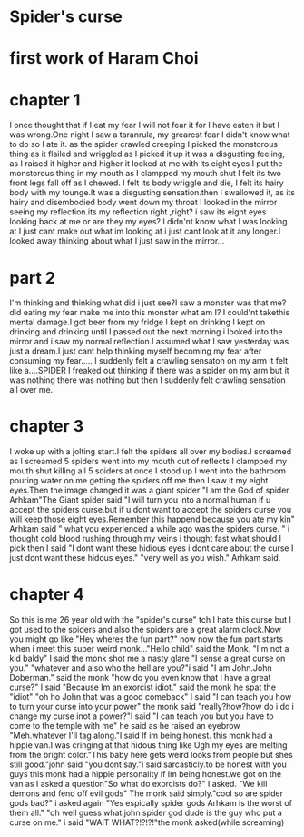 # Spider's curse

# first work of Haram Choi
# chapter 1
I once thought that if I eat my fear I will not fear it for I  have eaten it but I was wrong.One night I saw a taranrula, my grearest fear I didn't know what to do so I ate it.
as the spider crawled creeping I picked the monstorous thing as it flailed and wriggled as I picked it up it was a disgusting feeling, as I raised it higher and higher it looked at me with its eight eyes I put the monstorous thing in my mouth as I clampped my mouth shut I felt its two front legs fall off as I chewed. I felt its body wriggle and die, I felt its hairy body with my tounge.It was a disgusting sensation.then I swallowed it, as its hairy and disembodied body went down my throat I looked in the mirror seeing my reflection.its my reflection right ,right? i saw its eight eyes looking back at me or are they my eyes? I didn'nt know what I was looking at 
I just cant make out what im looking at i just cant look at it any longer.I looked away thinking about what I just saw in the mirror...
# part 2
I'm thinking and thinking what did i just see?I saw a monster was that me?did eating my fear make me into this monster what am I?
I could'nt takethis mental damage.I got beer from my fridge I kept on drinking I kept on drinking and drinking until I passed out the next morning i looked into the mirror and i saw my normal reflection.I assumed what I saw yesterday was just a dream.I just cant help thinking myself becoming my fear after consuming my fear.....
I suddenly felt a crawling sensaton on my arm it felt like a....SPIDER I freaked out thinking if there was a spider on my arm but it was nothing there was nothing but then I suddenly felt crawling sensation all over me.
# chapter 3
 I woke up with a jolting start.I felt the spiders all over my bodies.I screamed as I screamed 5 spiders went into my mouth out of reflects I clampped my mouth shut killing all 5 soiders at once I stood up I went into the bathroom pouring water on me getting the spiders off me then I saw it my eight eyes.Then the image changed it was a giant spider "I am the God of spider Arhkam"The Giant spider said "I will turn you into a normal human if u accept the spiders curse.but if u dont want to accept the spiders curse you will keep those eight eyes.Remember this happend because you ate my kin" Arhkam said " what you experienced a while ago was the spiders curse. " i thought cold blood rushing through my veins i thought fast what should I pick then I said "I dont want these hidious eyes i dont care about the curse I just dont want these hidous eyes." "very well as you wish." Arhkam said.
 # chapter 4 
So this is me 26 year old with the "spider's curse" tch I hate this curse but I got used to the spiders and also the spiders are a great alarm clock.Now you might go like "Hey wheres the fun part?" now now the fun part starts when i meet this super weird monk..."Hello child" said the Monk. "I'm not a kid baldy" I said the monk shot me a nasty glare "I sense a great curse on you." "whatever and also who the hell are you?"i said "I am John.John Doberman." said the monk "how do you even know that I have a great curse?" I said "Because Im an exorcist idiot." said the monk he spat the "idiot" "oh ho John that was a good comeback" I said "I can teach you how to turn your curse into your power" the monk said "really?how?how do i do i change my curse inot a power?"I said "I can teach you but you have to come to the temple with me" he said as he raised an eyebrow "Meh.whatever I'll tag along."I said If im being honest. this monk had a hippie van.I was cringing at that hidous thing like Ugh my eyes are melting from the bright color."This baby here gets weird looks from people but shes still good."john said "you dont say."i said sarcasticly.to be honest with you guys this monk had a hippie personality if Im being honest.we got on the van as I asked a question"So what do exorcists do?" I asked. "We kill demons and fend off evil gods" The monk said simply."cool so are spider gods bad?" i asked again "Yes espically spider gods Arhkam is the worst of them all." "oh well guess what john spider god dude is the guy who put a curse on me." i said "WAIT WHAT?!?!?!"the monk asked(while screaming)
